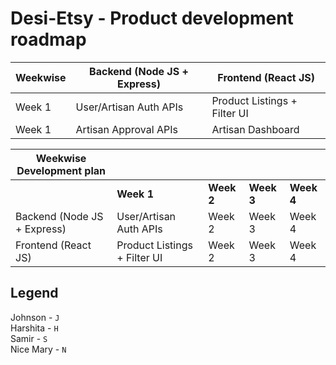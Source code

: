 # Desi-Etsy - Product development roadmap

| Weekwise | Backend (Node JS + Express) | Frontend (React JS)          |
| -------- | --------------------------- | ---------------------------- |
| Week 1   | User/Artisan Auth APIs      | Product Listings + Filter UI |
| Week 1   | Artisan Approval APIs       | Artisan Dashboard            |

| Weekwise Development plan   |                              |            |            |            |
| --------------------------- | ---------------------------- | ---------- | ---------- | ---------- |
|                             | **Week 1**                   | **Week 2** | **Week 3** | **Week 4** |
| Backend (Node JS + Express) | User/Artisan Auth APIs       | Week 2     | Week 3     | Week 4     |
| Frontend (React JS)         | Product Listings + Filter UI | Week 2     | Week 3     | Week 4     |

## Legend

Johnson - `J`\
Harshita - `H`\
Samir - `S`\
Nice Mary - `N`
